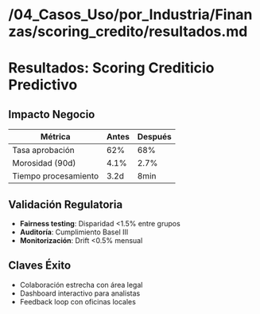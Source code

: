 # /04_Casos_Uso/por_Industria/Finanzas/scoring_credito/resultados.md
# Resultados: Scoring Crediticio Predictivo

## Impacto Negocio
| Métrica | Antes | Después |
|---------|-------|---------|
| Tasa aprobación | 62% | 68% |
| Morosidad (90d) | 4.1% | 2.7% |
| Tiempo procesamiento | 3.2d | 8min |

## Validación Regulatoria
- **Fairness testing**: Disparidad <1.5% entre grupos
- **Auditoría**: Cumplimiento Basel III
- **Monitorización**: Drift <0.5% mensual

## Claves Éxito
- Colaboración estrecha con área legal
- Dashboard interactivo para analistas
- Feedback loop con oficinas locales